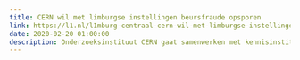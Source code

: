 ```yaml
---
title: CERN wil met limburgse instellingen beursfraude opsporen
link: https://l1.nl/l1mburg-centraal-cern-wil-met-limburgse-instellingen-beursfraude-opsporen-155437/
date: 2020-02-20 01:00:00
description: Onderzoeksinstituut CERN gaat samenwerken met kennisinstituut CORMEC in Roermond en de Universiteiten van Maastricht en Wageningen.
---
```

